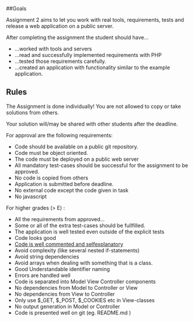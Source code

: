 ##Goals

Assignment 2 aims to let you work with real tools, requirements, tests and release a web application on a public server.

After completing the assignment the student should have...
 * ...worked with tools and servers
 * ...read and successfully implemented requirements with PHP
 * ...tested those requirements carefully.
 * ...created an application with functionality similar to the example application.
 
## Rules
The Assignment is done individually! You are not allowed to copy or take solutions from others.

Your solution will/may be shared with other students after the deadline.

For approval are the following requirements:
 * Code should be available on a public git repository.
 * Code must be object oriented.
 * The code must be deployed on a public web server
 * All mandatory test-cases should be successful for the assignment to be approved.
 * No code is copied from others
 * Application is submitted before deadline.
 * No external code except the code given in task
 * No javascript

For higher grades (> E) :
 * All the requirements from approved...
 * Some or all of the extra test-cases should be fullfilled.
 * The application is well tested even outside of the explicit tests
 * Code looks good
  * [Code is well commented and selfexplanatory](https://www.youtube.com/watch?v=d2nqNtzLEIg)
  * Avoid complexity (like several nested if-statements)
  * Avoid string dependencies
  * Avoid arrays when dealing with something that is a class.
  * Good Understandable identifier naming 
  * Errors are handled well 
 * Code is separated into Model View Controller components
  * No dependencies from Model to Controller or View
  * No dependencies from View to Controller 
  * Only use $_GET, $_POST, $_COOKIES etc in View-classes
  * No output generation in Model or Controller
 * Code is presented well on git (eg. README.md )
 
